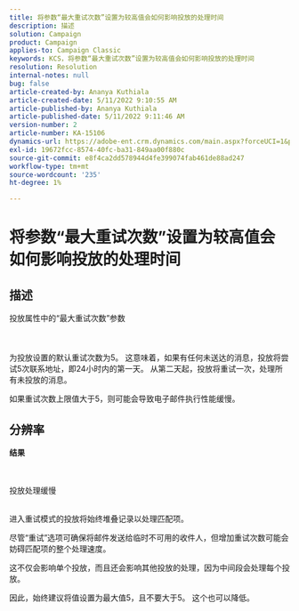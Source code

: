 ```yaml
---
title: 将参数“最大重试次数”设置为较高值会如何影响投放的处理时间
description: 描述
solution: Campaign
product: Campaign
applies-to: Campaign Classic
keywords: KCS，将参数“最大重试次数”设置为较高值会如何影响投放的处理时间
resolution: Resolution
internal-notes: null
bug: false
article-created-by: Ananya Kuthiala
article-created-date: 5/11/2022 9:10:55 AM
article-published-by: Ananya Kuthiala
article-published-date: 5/11/2022 9:11:46 AM
version-number: 2
article-number: KA-15106
dynamics-url: https://adobe-ent.crm.dynamics.com/main.aspx?forceUCI=1&pagetype=entityrecord&etn=knowledgearticle&id=1e53c73c-0ad1-ec11-a7b5-0022480a8e40
exl-id: 19672fcc-8574-40fc-ba31-849aa00f880c
source-git-commit: e8f4ca2dd578944d4fe399074fab461de88ad247
workflow-type: tm+mt
source-wordcount: '235'
ht-degree: 1%

---
```


# 将参数“最大重试次数”设置为较高值会如何影响投放的处理时间

## 描述

投放属性中的“最大重试次数”参数<br><br><br><br>
为投放设置的默认重试次数为5。 这意味着，如果有任何未送达的消息，投放将尝试5次联系地址，即24小时内的第一天。 从第二天起，投放将重试一次，处理所有未投放的消息。



如果重试次数上限值大于5，则可能会导致电子邮件执行性能缓慢。


## 分辨率

<b>结果</b>

<br><br>投放处理缓慢<br><br>


进入重试模式的投放将始终堆叠记录以处理匹配项。

尽管“重试”选项可确保将邮件发送给临时不可用的收件人，但增加重试次数可能会妨碍匹配项的整个处理速度。

这不仅会影响单个投放，而且还会影响其他投放的处理，因为中间段会处理每个投放。



因此，始终建议将值设置为最大值5，且不要大于5。 这个也可以降低。

